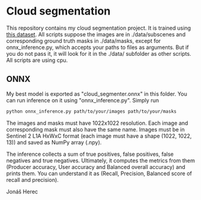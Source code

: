 # Cloud segmentation
This repository contains my cloud segmentation project. It is trained using [this dataset](https://zenodo.org/records/4172871). All scripts suppose the images are in ./data/subscenes and corresponding ground truth masks in ./data/masks, except for onnx_inference.py, which accepts your paths to files as arguments. But if you do not pass it, it will look for it in the ./data/ subfolder as other scripts. All scripts are using cpu.
## ONNX
My best model is exported as "cloud_segmenter.onnx" in this folder. You can run inference on it using "onnx_inference.py". Simply run 
```bash
python onnx_inference.py path/to/your/images path/to/your/masks
```
The images and masks must have 1022x1022 resolution. Each image and corresponding mask must also have the same name. Images must be in Sentinel 2 L1A HxWxC format (each image must have a shape (1022, 1022, 13)) and saved as NumPy array (.npy).

The inference collects a sum of true positives, false positives, false negatives and true negatives. Ultimately, it computes the metrics from them (Producer accuracy, User accuracy and Balanced overall accuracy) and prints them. You can understand it as (Recall, Precision, Balanced score of recall and precision).

Jonáš Herec
